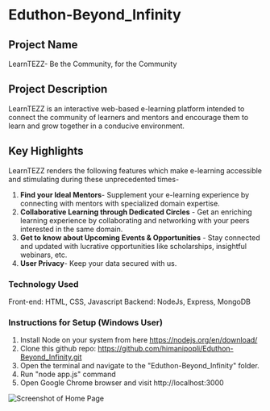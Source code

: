 # Eduthon-Beyond_Infinity

## Project Name
LearnTEZZ- Be the Community, for the Community

## Project Description
LearnTEZZ is an interactive web-based e-learning platform intended to connect the community of learners and mentors and encourage them to learn and grow together in a conducive environment. 

## Key Highlights
LearnTEZZ renders the following features which make e-learning accessible and stimulating during these unprecedented times-
1. **Find your Ideal Mentors**- Supplement your e-learning experience by connecting with mentors with specialized domain expertise. 
2. **Collaborative Learning through Dedicated Circles** - Get an enriching learning experience by collaborating and networking with your peers interested in the same domain.  
3. **Get to know about Upcoming Events & Opportunities** - Stay connected and updated with lucrative opportunities like scholarships, insightful webinars, etc. 
4. **User Privacy**- Keep your data secured with us. 

### Technology Used
Front-end: HTML, CSS, Javascript
Backend: NodeJs, Express, MongoDB

### Instructions for Setup (Windows User)
1. Install Node on your system from here https://nodejs.org/en/download/
2. Clone this github repo: https://github.com/himanipopli/Eduthon-Beyond_Infinity.git
3. Open the terminal and navigate to the "Eduthon-Beyond_Infinity" folder.
4. Run "node app.js" command
5. Open Google Chrome browser and visit http://localhost:3000 

![Screenshot of Home Page](https://github.com/vermakhushboo/Eduthon-Beyond_Infinity/blob/master/public/images/Screenshot%20(34).png)




